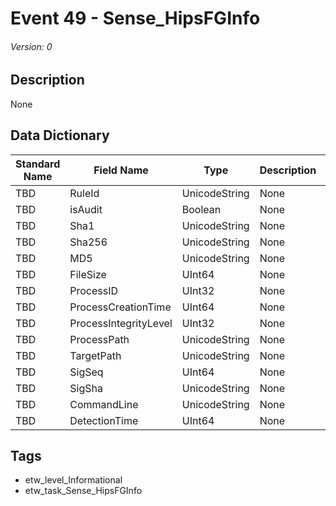 # Event 49 - Sense_HipsFGInfo
###### Version: 0

## Description
None

## Data Dictionary
|Standard Name|Field Name|Type|Description|Sample Value|
|---|---|---|---|---|
|TBD|RuleId|UnicodeString|None|`None`|
|TBD|isAudit|Boolean|None|`None`|
|TBD|Sha1|UnicodeString|None|`None`|
|TBD|Sha256|UnicodeString|None|`None`|
|TBD|MD5|UnicodeString|None|`None`|
|TBD|FileSize|UInt64|None|`None`|
|TBD|ProcessID|UInt32|None|`None`|
|TBD|ProcessCreationTime|UInt64|None|`None`|
|TBD|ProcessIntegrityLevel|UInt32|None|`None`|
|TBD|ProcessPath|UnicodeString|None|`None`|
|TBD|TargetPath|UnicodeString|None|`None`|
|TBD|SigSeq|UInt64|None|`None`|
|TBD|SigSha|UnicodeString|None|`None`|
|TBD|CommandLine|UnicodeString|None|`None`|
|TBD|DetectionTime|UInt64|None|`None`|

## Tags
* etw_level_Informational
* etw_task_Sense_HipsFGInfo